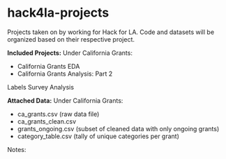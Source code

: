 # hack4la-projects

Projects taken on by working for Hack for LA. Code and datasets will be organized based on their respective project.

**Included Projects:**
Under California Grants:
- California Grants EDA
- California Grants Analysis: Part 2

Labels Survey Analysis

**Attached Data:**
Under California Grants:
- ca_grants.csv (raw data file)
- ca_grants_clean.csv
- grants_ongoing.csv (subset of cleaned data with only ongoing grants)
- category_table.csv (tally of unique categories per grant)

Notes:

